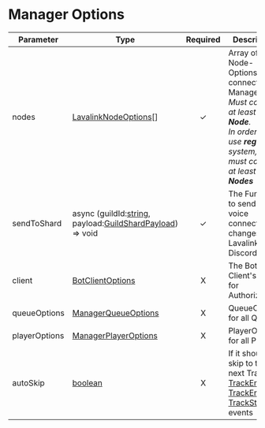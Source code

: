 # Manager Options

<table><thead><tr><th width="154">Parameter</th><th width="248">Type</th><th width="104" align="center">Required</th><th>Description</th></tr></thead><tbody><tr><td>nodes</td><td><a href="../../nodemanager/types/lavalinknodeoptions.md">LavalinkNodeOptions</a>[]</td><td align="center">✓</td><td>Array of Node-Options to connect on Manager<a href="../#.init-clientdata-botclientoptions-important">.init()</a><br><em>Must contain at least <strong>1 Node</strong>.</em><br><em>In order to use <strong>regioning</strong> system, it must contain at least <strong>2 Nodes</strong></em></td></tr><tr><td>sendToShard</td><td>async (guildId:<a href="https://developer.mozilla.org/en-US/docs/Web/JavaScript/Reference/Global_Objects/String">string</a>, payload:<a href="../../other-types/payloads/guildshardpayload.md">GuildShardPayload</a>) => void</td><td align="center">✓</td><td>The Function to send the voice connection changes from Lavalink to Discord</td></tr><tr><td>client</td><td><a href="../../../botclientoptions.md">BotClientOptions</a></td><td align="center">X</td><td>The Bot Client's Data for Authorization</td></tr><tr><td>queueOptions</td><td><a href="managerqueueoptions/">ManagerQueueOptions</a></td><td align="center">X</td><td>QueueOptions for all Queues</td></tr><tr><td>playerOptions</td><td><a href="managerplayeroptions/">ManagerPlayerOptions</a></td><td align="center">X</td><td>PlayerOptions for all Players</td></tr><tr><td>autoSkip</td><td><a href="https://developer.mozilla.org/en-US/docs/Web/JavaScript/Reference/Global_Objects/Boolean">boolean</a></td><td align="center">X</td><td>If it should skip to the next Track on <a href="../#trackend">TrackEnd </a>/ <a href="../#trackerror">TrackError </a>/ <a href="../#trackstuck">TrackStuck </a>events</td></tr></tbody></table>
